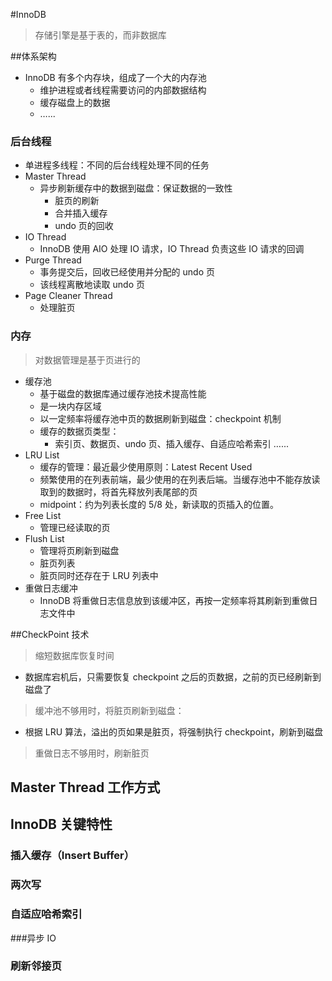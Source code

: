#InnoDB

> 存储引擎是基于表的，而非数据库

##体系架构

* InnoDB 有多个内存块，组成了一个大的内存池
  * 维护进程或者线程需要访问的内部数据结构
  * 缓存磁盘上的数据 
  * …...

### 后台线程

* 单进程多线程：不同的后台线程处理不同的任务
* Master Thread
  * 异步刷新缓存中的数据到磁盘：保证数据的一致性
    * 脏页的刷新
    * 合并插入缓存
    * undo 页的回收
* IO Thread
  * InnoDB 使用 AIO 处理 IO 请求，IO Thread 负责这些 IO 请求的回调
* Purge Thread
  * 事务提交后，回收已经使用并分配的 undo 页
  * 该线程离散地读取 undo 页
* Page Cleaner Thread
  * 处理脏页

### 内存

> 对数据管理是基于页进行的

* 缓存池
  * 基于磁盘的数据库通过缓存池技术提高性能
  * 是一块内存区域
  * 以一定频率将缓存池中页的数据刷新到磁盘：checkpoint 机制
  * 缓存的数据页类型：
    * 索引页、数据页、undo 页、插入缓存、自适应哈希索引 …...
* LRU List
  * 缓存的管理：最近最少使用原则：Latest Recent Used
  * 频繁使用的在列表前端，最少使用的在列表后端。当缓存池中不能存放读取到的数据时，将首先释放列表尾部的页
  * midpoint：约为列表长度的 5/8 处，新读取的页插入的位置。
* Free List
  * 管理已经读取的页
* Flush List
  * 管理将页刷新到磁盘
  * 脏页列表
  * 脏页同时还存在于 LRU 列表中
* 重做日志缓冲
  * InnoDB 将重做日志信息放到该缓冲区，再按一定频率将其刷新到重做日志文件中

##CheckPoint 技术

> 缩短数据库恢复时间

* 数据库宕机后，只需要恢复 checkpoint 之后的页数据，之前的页已经刷新到磁盘了

> 缓冲池不够用时，将脏页刷新到磁盘：

* 根据 LRU 算法，溢出的页如果是脏页，将强制执行 checkpoint，刷新到磁盘

> 重做日志不够用时，刷新脏页

## Master Thread 工作方式

## InnoDB 关键特性

### 插入缓存（Insert Buffer）

### 两次写

### 自适应哈希索引

###异步 IO

### 刷新邻接页

